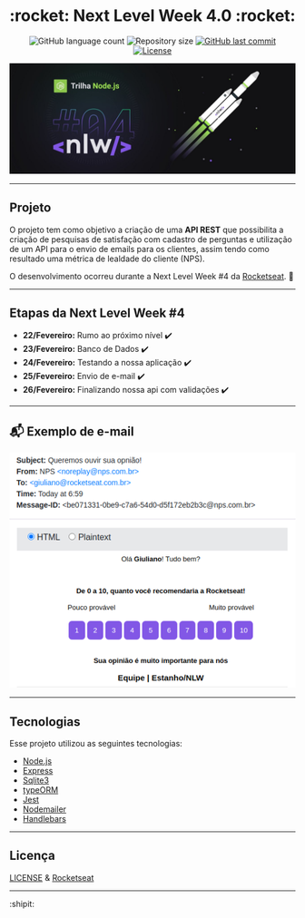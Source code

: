 <h1 align="center">
  :rocket: Next Level Week 4.0 :rocket:
</h1>

<p align="center">
  <img alt="GitHub language count" src="https://img.shields.io/github/languages/count/estanho/next-level-week-4.0">

  <img alt="Repository size" src="https://img.shields.io/github/repo-size/estanho/next-level-week-4.0">
  
  <a href="https://github.com/estanho/next-level-week-4.0/commits/master">
    <img alt="GitHub last commit" src="https://img.shields.io/github/last-commit/estanho/next-level-week-4.0">
  </a>
  <a href="https://github.com/estanho/next-level-week-4.0/blob/master/LICENSE">
    <img alt="License" src="https://img.shields.io/badge/license-MIT-brightgreen">
  </a>
</p>


<p align="center">
  <img src="github/logo.jpg">
</p>

---

## Projeto
O projeto tem como objetivo a criação de uma **API REST** que possibilita a criação de pesquisas de satisfação com cadastro de perguntas e utilização de um API para o envio de emails para os clientes, assim tendo como resultado uma métrica de lealdade do cliente (NPS).

O desenvolvimento ocorreu durante a Next Level Week #4 da [Rocketseat](https://rocketseat.com.br/). :rocket:
<br>

---
## Etapas da Next Level Week #4

- **22/Fevereiro:** Rumo ao próximo nível :heavy_check_mark:
- **23/Fevereiro:** Banco de Dados :heavy_check_mark:
- **24/Fevereiro:** Testando a nossa aplicação :heavy_check_mark:
- **25/Fevereiro:** Envio de e-mail :heavy_check_mark:
- **26/Fevereiro:** Finalizando nossa api com validações :heavy_check_mark:

---

## :mailbox_with_mail: Exemplo de e-mail
<p align="center">
  <img src="github/email.png">
</p>

---
## Tecnologias

Esse projeto utilizou as seguintes tecnologias:

- [Node.js](https://nodejs.org/en/)
- [Express](https://expressjs.com/pt-br/)
- [Sqlite3](https://www.npmjs.com/package/sqlite3)
- [typeORM](https://typeorm.io/#/)
- [Jest](https://jestjs.io/)
- [Nodemailer](https://nodemailer.com/about/)
- [Handlebars](https://handlebarsjs.com/)

---
## Licença

[LICENSE](LICENSE) & [Rocketseat](https://rocketseat.com.br/)

---
:shipit:
